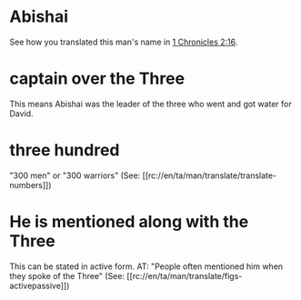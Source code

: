 # Abishai

See how you translated this man's name in [1 Chronicles 2:16](../02/16.md).

# captain over the Three

This means Abishai was the leader of the three who went and got water for David.

# three hundred

"300 men" or "300 warriors" (See: [[rc://en/ta/man/translate/translate-numbers]])

# He is mentioned along with the Three

This can be stated in active form. AT: "People often mentioned him when they spoke of the Three" (See: [[rc://en/ta/man/translate/figs-activepassive]])

